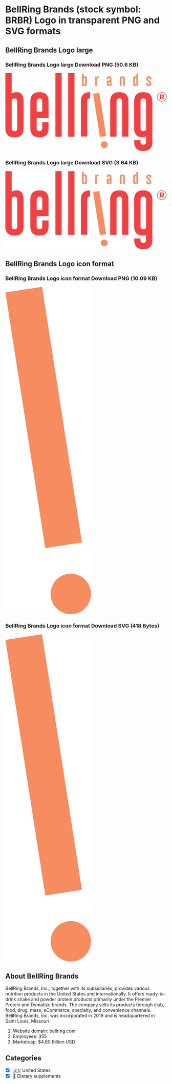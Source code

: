 # BellRing Brands (stock symbol: BRBR) Logo in transparent PNG and SVG formats

## BellRing Brands Logo large

### BellRing Brands Logo large Download PNG (50.6 KB)

![BellRing Brands Logo large Download PNG (50.6 KB)](/img/orig/BRBR_BIG-cf9aaf6e.png)

### BellRing Brands Logo large Download SVG (3.64 KB)

![BellRing Brands Logo large Download SVG (3.64 KB)](/img/orig/BRBR_BIG-3ad582fc.svg)

## BellRing Brands Logo icon format

### BellRing Brands Logo icon format Download PNG (10.09 KB)

![BellRing Brands Logo icon format Download PNG (10.09 KB)](/img/orig/BRBR-23977845.png)

### BellRing Brands Logo icon format Download SVG (418 Bytes)

![BellRing Brands Logo icon format Download SVG (418 Bytes)](/img/orig/BRBR-630893eb.svg)

## About BellRing Brands

BellRing Brands, Inc., together with its subsidiaries, provides various nutrition products in the United States and internationally. It offers ready-to-drink shake and powder protein products primarily under the Premier Protein and Dymatize brands. The company sells its products through club, food, drug, mass, eCommerce, specialty, and convenience channels. BellRing Brands, Inc. was incorporated in 2019 and is headquartered in Saint Louis, Missouri.

1. Website domain: bellring.com
2. Employees: 355
3. Marketcap: $4.80 Billion USD


## Categories
- [x] 🇺🇸 United States
- [x] 🥑 Dietary supplements
